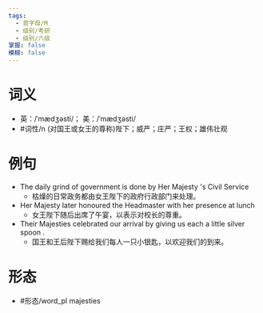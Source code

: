 ```yaml
---
tags:
  - 首字母/M
  - 级别/考研
  - 级别/六级
掌握: false
模糊: false
---
```

# 词义
- 英：/ˈmædʒəsti/； 美：/ˈmædʒəsti/
- #词性/n  (对国王或女王的尊称)陛下；威严；庄严；王权；雄伟壮观
# 例句
- The daily grind of government is done by Her Majesty 's Civil Service
	- 枯燥的日常政务都由女王陛下的政府行政部门来处理。
- Her Majesty later honoured the Headmaster with her presence at lunch
	- 女王陛下随后出席了午宴，以表示对校长的尊重。
- Their Majesties celebrated our arrival by giving us each a little silver spoon .
	- 国王和王后陛下赐给我们每人一只小银匙，以欢迎我们的到来。
# 形态
- #形态/word_pl majesties
